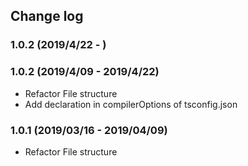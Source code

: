 ## Change log

### 1.0.2 (2019/4/22 - )

### 1.0.2 (2019/4/09 - 2019/4/22)

- Refactor File structure
- Add declaration in compilerOptions of tsconfig.json

### 1.0.1 (2019/03/16 - 2019/04/09)

- Refactor File structure
